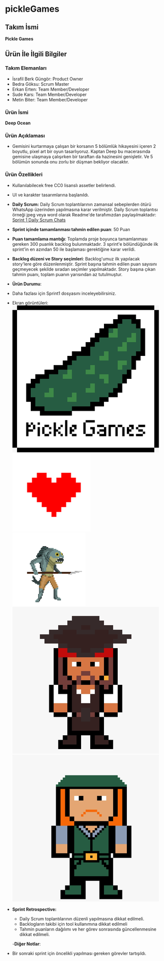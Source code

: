 # pickleGames

## **Takım İsmi**
**Pickle Games**

## Ürün İle İlgili Bilgiler

### Takım Elemanları
- İsrafil Berk Güngör: Product Owner
- Bedra Göksu: Scrum Master
- Erkan Erten: Team Member/Developer
- Sude Kars: Team Member/Developer
- Metin Biter: Team Member/Developer

### Ürün İsmi
**Deep Ocean**

### Ürün Açıklaması

- Gemisini kurtarmaya çalışan bir korsanın 5 bölümlük hikayesini içeren 2 boyutlu, pixel art bir oyun tasarlıyoruz. Kaptan Deep bu macerasında gemisine ulaşmaya çalışırken bir taraftan da hazinesini genişletir. Ve 5 bölümün sonunda onu zorlu bir düşman bekliyor olacaktır.

### Ürün Özellikleri

- Kullanılabilecek free CC0 lisanslı assetler belirlendi.
- UI ve karakter tasarımlarına başlanıldı.

- **Daily Scrum:** Daily Scrum toplantılarının zamansal sebeplerden ötürü WhatsApp üzerinden yapılmasına karar verilmiştir. Daily Scrum toplantısı örneği jpeg veya word olarak Readme'de tarafımızdan paylaşılmaktadır: [Sprint 1 Daily Scrum Chats](https://github.com/bedragoksu/pickleGames/blob/main/Project%20Management/Sprint1/DailyScrumSprint1.DOCX)

- **Sprint içinde tamamlanması tahmin edilen puan**: 50 Puan
- **Puan tamamlama mantığı**: Toplamda proje boyunca tamamlanması gereken 300 puanlık backlog bulunmaktadır. 3 sprint'e bölündüğünde ilk sprint'in en azından 50 ile başlaması gerektiğine karar verildi.
- **Backlog düzeni ve Story seçimleri**: Backlog'umuz ilk yapılacak story'lere göre düzenlenmiştir. Sprint başına tahmin edilen puan sayısını geçmeyecek şekilde sıradan seçimler yapılmaktadır. Story başına çıkan tahmin puanı, toplam puanın yarısından az tutulmuştur. 

- **Ürün Durumu**: 
- Daha fazlası için Sprint1 dosyasını inceleyebilirsiniz.
- Ekran görüntüleri: <br/>
![logo](https://github.com/bedragoksu/pickleGames/blob/main/Project%20Management/Sprint1/logo.jpeg) <br/>
![kalp](https://github.com/bedragoksu/pickleGames/blob/main/Project%20Management/Sprint1/kalp.png) <br/>
![enemy](https://github.com/bedragoksu/pickleGames/blob/main/Project%20Management/Sprint1/enemy.png) <br/>
![korsan](https://github.com/bedragoksu/pickleGames/blob/main/Project%20Management/Sprint1/korsan.jpeg) <br/>
![korsan2](https://github.com/bedragoksu/pickleGames/blob/main/Project%20Management/Sprint1/korsan2.jpeg) <br/>



- **Sprint Retrospective:**
  - Daily Scrum toplantılarının düzenli yapılmasına dikkat edilmeli.
  - Backlogların takibi için tool kullanımına dikkat edilmeli
  - Tahmin puanların dağılımı ve her görev sonrasında güncellenmesine dikkat edilmeli.
  
  -**Diğer Notlar**:
- Bir sonraki sprint için öncelikli yapılması gereken görevler tartışıldı.